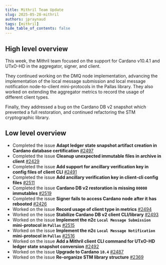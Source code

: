 ```yaml
---
title: Mithril Team Update
slug: 2025-05-28-mithril
authors: jpraynaud
tags: [mithril]
hide_table_of_contents: false
---
```


## High level overview

This week, the Mithril team focused on the support for Cardano v10.4.1 and UTxO-HD in the aggregator, signer, and client.

They continued working on the DMQ node implementation, advancing the implementation of the local message submission and local message notification node-to-client mini-protocols in the Pallas library. They also worked on extending the aggregator metrics to record the usage of different client types.

Finally, they addressed a bug on the Cardano DB v2 snapshot which prevented a full restoration, and continued refactoring the STM cryptographic library.

## Low level overview

- Completed the issue **Adapt ledger state snapshot artifact creation in Cardano database certification** [#2497](https://github.com/input-output-hk/mithril/issues/2497)
- Completed the issue **Cleanup unexpected immutable files in archive in client** [#2429](https://github.com/input-output-hk/mithril/issues/2429)
- Completed the issue **Add support for ancillary verification key in config files of client CLI** [#2491](https://github.com/input-output-hk/mithril/issues/2491)
- Completed the issue **Add ancillary verification key in client-cli config files** [#2511](https://github.com/input-output-hk/mithril/issues/2511)
- Completed the issue **Cardano DB v2 restoration is missing `00000` immutables** [#2519](https://github.com/input-output-hk/mithril/issues/2519)
- Completed the issue **Signer fails to access Cardano node after it has rebooted** [#2426](https://github.com/input-output-hk/mithril/issues/2426)
- Worked on the issue **Record usage of client type in metrics** [#2494](https://github.com/input-output-hk/mithril/issues/2494)
- Worked on the issue **Stabilize Cardano DB v2 client CLI/library** [#2493](https://github.com/input-output-hk/mithril/issues/2493)
- Worked on the issue **Implement the n2c `Local Message Submission` mini-protocol in `Pallas`** [#2515](https://github.com/input-output-hk/mithril/issues/2515)
- Worked on the issue **Implement the n2c `Local Message Notification` mini-protocol in `Pallas`** [#2516](https://github.com/input-output-hk/mithril/issues/2516)
- Worked on the issue **Add a Mithril client CLI command for UTxO-HD ledger state snapshot conversion** [#2492](https://github.com/input-output-hk/mithril/issues/2492)
- Worked on the issue **Upgrade to Cardano `10.4`** [#2487](https://github.com/input-output-hk/mithril/issues/2487)
- Worked on the issue **Re-organize STM library structure** [#2369](https://github.com/input-output-hk/mithril/issues/2369)

